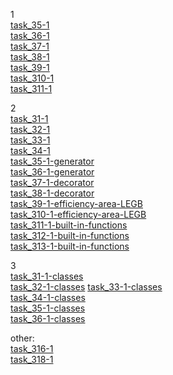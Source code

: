1   
[task_35-1](https://cups.online/ru/workareas/education_1896/887/1650/)   
[task_36-1](https://cups.online/workareas/education_1896/929/1651/)   
[task_37-1](https://cups.online/ru/workareas/education_1896/888/1688/)   
[task_38-1](https://cups.online/ru/workareas/education_1896/928/1689/)   
[task_39-1](https://cups.online/ru/workareas/education_1896/889/1690/)   
[task_З10-1](https://cups.online/ru/workareas/education_1896/927/1691/)   
[task_З11-1](https://cups.online/ru/workareas/education_1896/890/1693/)   
   
2   
[task_З1-1](https://cups.online/ru/workareas/education_1897/896/1657/)   
[task_З2-1](https://cups.online/ru/workareas/education_1897/936/1696/)   
[task_З3-1](https://cups.online/ru/workareas/education_1897/895/1656/)   
[task_З4-1](https://cups.online/ru/workareas/education_1897/935/1695/)   
[task_З5-1-generator](https://cups.online/ru/workareas/education_1897/894/1655/)   
[task_З6-1-generator](https://cups.online/ru/workareas/education_1897/948/1707/)   
[task_З7-1-decorator](https://cups.online/ru/workareas/education_1897/893/1654/)   
[task_З8-1-decorator](https://cups.online/ru/workareas/education_1897/949/1708/)   
[task_З9-1-efficiency-area-LEGB](https://cups.online/ru/workareas/education_1897/892/1653/)   
[task_310-1-efficiency-area-LEGB](https://cups.online/ru/workareas/education_1897/934/1694/)   
[task_311-1-built-in-functions](https://cups.online/ru/workareas/education_1897/891/1652/)   
[task_З12-1-built-in-functions](https://cups.online/ru/workareas/education_1897/937/1697/)   
[task_З13-1-built-in-functions](https://cups.online/ru/workareas/education_1897/897/1658/)   
   
3   
[task_З1-1-classes](https://cups.online/ru/workareas/education_1898/898/1659/)   
[task_З2-1-classes](https://cups.online/ru/workareas/education_1898/938/1698/)
[task_З3-1-classes](https://cups.online/ru/workareas/education_1898/899/1660/)   
[task_З4-1-classes](https://cups.online/ru/workareas/education_1898/941/1701/)   
[task_З5-1-classes](https://cups.online/ru/workareas/education_1898/900/1661/)   
[task_З6-1-classes](https://cups.online/ru/workareas/education_1898/939/1699/)   
   
other:   
[task_316-1](https://cups.online/ru/workareas/education_2277/1259/2395/)   
[task_318-1](https://cups.online/ru/workareas/education_2277/1261/2443/)   